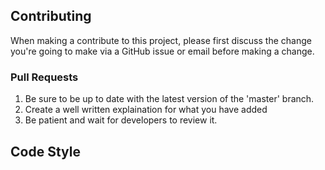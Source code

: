 ## Contributing
When making a contribute to this project,
please first discuss the change you're going to make via a GitHub issue or email before making a change.

### Pull Requests
1. Be sure to be up to date with the latest version of the 'master' branch.
2. Create a well written explaination for what you have added
3. Be patient and wait for developers to review it.

## Code Style
